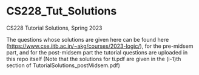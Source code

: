 # CS228_Tut_Solutions
CS228 Tutorial Solutions, Spring 2023


The questions whose solutions are given here can be found here (https://www.cse.iitb.ac.in/~akg/courses/2023-logic/), for the pre-midsem part, and for the post-midsem part the tutorial questions are uploaded in this repo itself (Note that the solutions for ti.pdf are given in the (i-1)th section of TutorialSolutions_postMidsem.pdf)
